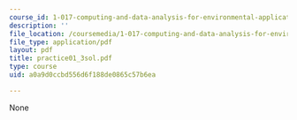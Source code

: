 ```yaml
---
course_id: 1-017-computing-and-data-analysis-for-environmental-applications-fall-2003
description: ''
file_location: /coursemedia/1-017-computing-and-data-analysis-for-environmental-applications-fall-2003/a0a9d0ccbd556d6f188de0865c57b6ea_practice01_3sol.pdf
file_type: application/pdf
layout: pdf
title: practice01_3sol.pdf
type: course
uid: a0a9d0ccbd556d6f188de0865c57b6ea

---
```

None